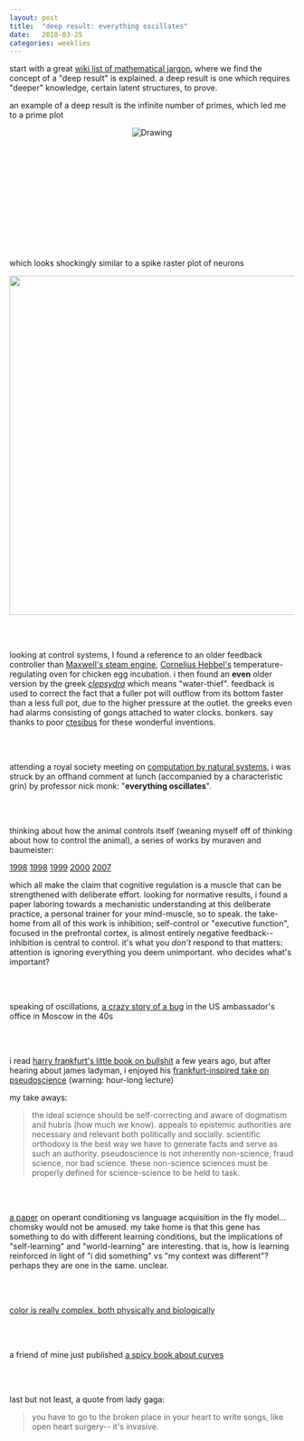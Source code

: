 ```yaml
---
layout: post
title:  "deep result: everything oscillates"
date:   2018-03-25
categories: weeklies
---
```


start with a great [wiki list of mathematical jargon](https://en.wikipedia.org/wiki/List_of_mathematical_jargon#deep), where we find the concept of a "deep result" is explained. a deep result is one which requires "deeper" knowledge, certain latent structures, to prove. 

an example of a deep result is the infinite number of primes, which led me to a prime plot

<div align="center" style=" height: 200px; overflow: hidden">
	<img src="https://upload.wikimedia.org/wikipedia/commons/thumb/0/0a/Primes_-_distribution_-_up_to_19_primorial.png/800px-Primes_-_distribution_-_up_to_19_primorial.png" alt="Drawing"/>
</div>
<br>

which looks shockingly similar to a spike raster plot of neurons

<div align="center">
	<img src="http://actionpotential.com/wordpress/wp-content/uploads/2015/09/polychronization01.png" style="width: 600px;"/>
</div>

<br><br>

looking at control systems, I found a reference to an older feedback controller than [Maxwell's steam engine](https://en.wikipedia.org/wiki/Centrifugal_governor), [Cornelius Hebbel's](https://en.wikipedia.org/wiki/Cornelis_Drebbel#Works) temperature-regulating oven for chicken egg incubation. i then found an **even** older version by the greek [*clepsydra*](https://en.wikipedia.org/wiki/Water_clock#Greco-Roman_world) which means "water-thief". feedback is used to correct the fact that a fuller pot will outflow from its bottom faster than a less full pot, due to the higher pressure at the outlet. the greeks even had alarms consisting of gongs attached to water clocks. bonkers. say thanks to poor [ctesibus](https://en.wikipedia.org/wiki/Ctesibius) for these wonderful inventions. 

<br><br>

attending a royal society meeting on [computation by natural systems](https://royalsociety.org/science-events-and-lectures/2018/03/natural-systems/), i was struck by an offhand comment at lunch (accompanied by a characteristic grin) by professor nick monk: "**everything oscillates**". 

<br><br>

thinking about how the animal controls itself (weaning myself off of thinking about how to control the animal), a series of works by muraven and baumeister:

[1998](http://psycnet.apa.org/buy/1998-01923-011) 
[1998](http://psycnet.apa.org/buy/1998-00299-017) 
[1999](https://search.proquest.com/docview/199849497?pq-origsite=gscholar) 
[2000](http://psycnet.apa.org/record/2000-03444-003)
[2007](http://journals.sagepub.com/doi/abs/10.1111/j.1467-8721.2007.00534.x) 

which all make the claim that cognitive regulation is a muscle that can be strengthened with deliberate effort. looking for normative results, i found a paper laboring towards a mechanistic understanding at this deliberate practice, a personal trainer for your mind-muscle, so to speak. the take-home from all of this work is inhibition; self-control or "executive function", focused in the prefrontal cortex, is almost entirely negative feedback-- inhibition is central to control. it's what you *don't* respond to that matters: attention is ignoring everything you deem unimportant. who decides what's important? 

<br><br>

speaking of oscillations, [a crazy story of a bug](https://en.wikipedia.org/wiki/The_Thing_(listening_device)) in the US ambassador's office in Moscow in the 40s

<br><br>

i read [harry frankfurt's little book on bullshit](https://en.wikipedia.org/wiki/On_Bullshit) a few years ago, but after hearing about james ladyman, i enjoyed his [frankfurt-inspired take on pseudoscience](https://www.youtube.com/watch?v=32ZaTKa2IRg) (warning: hour-long lecture)

my take aways: 

> the ideal science should be self-correcting and aware of dogmatism and hubris (how much we know). appeals to epistemic authorities are necessary and relevant both politically and socially. scientific orthodoxy is the best way we have to generate facts and serve as such an authority. pseudoscience is not inherently non-science, fraud science, nor bad science. these non-science sciences must be properly defined for science-science to be held to task. 

<br><br>

[a paper](http://brembs.net/learning/drosophila/foxp/) on operant conditioning vs language acquisition in the fly model... chomsky would not be amused. my take home is that this gene has something to do with different learning conditions, but the implications of "self-learning" and "world-learning" are interesting. that is, how is learning reinforced in light of "i did something" vs "my context was different"? perhaps they are one in the same. unclear. 

<br><br>

[color is really complex, both physically and biologically](https://computergraphics.stackexchange.com/questions/5085/light-intensity-of-an-rgb-value)

<br><br>

a friend of mine just published [a spicy book about curves](https://press.princeton.edu/titles/11108.html) 

<br><br>

last but not least, a quote from lady gaga:

>you have to go to the broken place in your heart to write songs, like open heart surgery-- it's invasive. 

